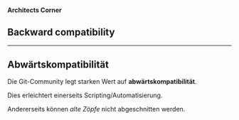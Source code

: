 #### Architects Corner


## Backward compatibility


---


## Abwärtskompatibilität

Die Git-Community legt starken Wert auf **abwärtskompatibilität**.

Dies erleichtert einerseits Scripting/Automatisierung.

Andererseits können *alte Zöpfe* nicht abgeschnitten werden.


